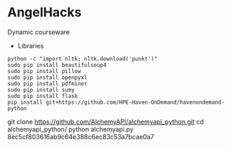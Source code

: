 # AngelHacks
Dynamic courseware

- Libraries
```
python -c "import nltk; nltk.download('punkt')"
sudo pip install beautifulsoup4 
sudo pip install pillow 
sudo pip install openpyxl 
sudo pip install pdfminer  
sudo pip install sumy
sudo pip install flask
pip install git+https://github.com/HPE-Haven-OnDemand/havenondemand-python
```


git clone https://github.com/AlchemyAPI/alchemyapi_python.git
cd alchemyapi_python/
python alchemyapi.py 8ec5cf803616ab9c64e388c6ec83c53a7bcae0a7
